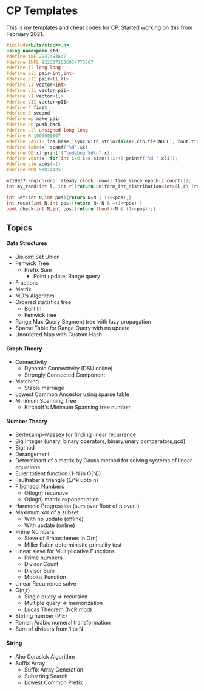 # CP Templates

This is my templates and cheat codes for CP. Started working on this from February 2021.

```c++
#include<bits/stdc++.h>
using namespace std;
#define INF 2047483647
#define INFL 9223372036854775807
#define ll long long
#define pii pair<int,int>
#define pII pair<ll,ll>
#define vi vector<int>
#define vii vector<pii>
#define vI vector<ll>
#define VII vector<pII>
#define F first
#define S second
#define mp make_pair
#define pb push_back
#define ull unsigned long long
#define M 1000000007
#define FASTIO ios_base::sync_with_stdio(false);cin.tie(NULL); cout.tie(NULL);
#define take(x) scanf("%d",&x)
#define DE(x) printf("\ndebug %d\n",x);
#define vout(x) for(int i=0;i<x.size();i++) printf("%d ",x[i]);
#define pie acos(-1)
#define MOD 998244353

mt19937 rng(chrono::steady_clock::now().time_since_epoch().count());
int my_rand(int l, int r){return uniform_int_distribution<int>(l,r) (rng);}

int Set(int N,int pos){return N=N | (1<<pos);}
int reset(int N,int pos){return N= N & ~(1<<pos);}
bool check(int N,int pos){return (bool)(N & (1<<pos));}
```

 <!-- Check the other extensions later C:\MinGW\lib\gcc\mingw32\9.2.0\include\c++\ext\pb_ds\detail -->



## Topics

####  Data Structures

- Disjoint Set Union
- Fenwick Tree
  - Prefix Sum 
    - Point update, Range query
- Fractions
- Matrix
- MO's Algorithm
- Ordered statistics tree
  - Built In
  - Fenwick tree
- Range Max Query Segment tree with lazy propagation
- Sparse Table for Range Query with no update
- Unordered Map with Custom Hash

#### Graph Theory

- Connectivity
  - Dynamic Connectivity (DSU online)
  - Strongly Connected Component
- Matching
  - Stable marriage
- Lowest Common Ancestor using sparse table
- Minimum Spanning Tree
  - Kirchoff's Minimum Spanning tree number

#### Number Theory

- Berlekamp–Massey for finding linear recurrence
- Big Integer (unary, binary operators, binary,unary comparators,gcd)
- Bigmod
- Derangement
- Determinant of a matrix by Gauss method for solving systems of linear equations
- Euler totient function (1-N in O(N))
- Faulhaber's triangle (Σi^k upto n)
- Fibonacci Numbers
  - O(logn) recursive
  - O(logn) matrix exponentiation
- Harmonic Progression (sum over floor of n over i)
- Maximum xor of a subset
  - With no update (offline)
  - With update (online)
- Prime Numbers
  - Sieve of Eratosthenes in O(n)
  - Miller Rabin deterministic primality test
- Linear sieve for Multiplicative Functions
  - Prime numbers
  - Divisor Count
  - Divisor Sum
  - Mobius Function
- Linear Recurrence solve
- C(n,r)
  - Single query  	=> recursion
  - Multiple query  => memorization
  - Lucas Theorem (NcR mod)
- Stirling number (PIE)
- Roman Arabic numeral transformation
- Sum of divisors from 1 to N

#### String

- Aho Corasick Algorithm
- Suffix Array
  - Suffix Array Generation
  - Substring Search
  - Lowest Common Prefix